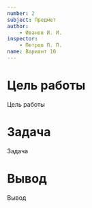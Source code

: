 ```yaml
---
number: 2
subject: Предмет
author:
	- Иванов И. И.
inspector:
	- Петров П. П.
name: Вариант 10
---
```


# Цель работы

Цель работы

# Задача

Задача

# Вывод

Вывод
